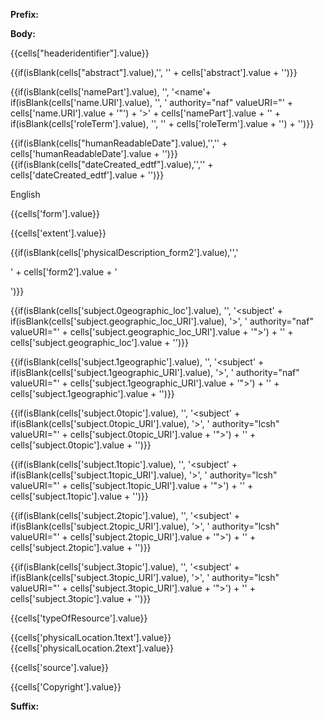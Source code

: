 **Prefix:**

<?xml version="1.0" encoding="UTF-8"?> <modsCollection xmlns="http://www.loc.gov/mods/v3" xmlns:xsi="http://www.w3.org/2001/XMLSchema-instance" xmlns:xlink="http://www.w3.org/1999/xlink" xsi:schemaLocation="http://www.loc.gov/mods/v3 http://www.loc.gov/standards/mods/v3/mods-3-5.xsd">



**Body:**

<mods>

<identifier type="pid">{{cells["headeridentifier"].value}}</identifier>

<titleInfo><title>{{cells["title"].value}}</title></titleInfo>

{{if(isBlank(cells["abstract"].value),'', '<abstract>' + cells['abstract'].value + '</abstract>')}}

{{if(isBlank(cells['namePart'].value), '', '<name'+ if(isBlank(cells['name.URI'].value), '', ' authority="naf" valueURI="' + cells['name.URI'].value + '"') + '><namePart>' + cells['namePart'].value + '</namePart>' + if(isBlank(cells['roleTerm'].value), '', '<role><roleTerm authority="marcrelator" valueURI="' + cells['role_URI'].value + '">' + cells['roleTerm'].value + '</roleTerm></role>') + '</name>')}}

<originInfo> {{if(isBlank(cells["humanReadableDate"].value),'','<dateCreated>' + cells['humanReadableDate'].value + '</dateCreated>')}}{{if(isBlank(cells["dateCreated_edtf"].value),'','<dateCreated encoding="edtf">' + cells['dateCreated_edtf'].value + '</dateCreated>')}}</originInfo>

<language><languageTerm authority="iso639-2b" type="text">English</languageTerm></language>

<physicalDescription><form authority="aat" valueURI="{{cells['form_URI'].value}}">{{cells['form'].value}}</form><extent>{{cells['extent'].value}}</extent></physicalDescription>

{{if(isBlank(cells['physicalDescription_form2'].value),'','<physicalDescription><form authority="aat" valueURI="' + cells['form_URI2'].value + '">' + cells['form2'].value + '</form></physicalDescription>')}}

{{if(isBlank(cells['subject.0geographic_loc'].value), '', '<subject' + if(isBlank(cells['subject.geographic_loc_URI'].value), '>', ' authority="naf" valueURI="' + cells['subject.geographic_loc_URI'].value + '">') + '<geographic>' + cells['subject.geographic_loc'].value + '</geographic></subject>')}}

{{if(isBlank(cells['subject.1geographic'].value), '', '<subject' + if(isBlank(cells['subject.1geographic_URI'].value), '>', ' authority="naf" valueURI="' + cells['subject.1geographic_URI'].value + '">') + '<geographic>' + cells['subject.1geographic'].value + '</geographic></subject>')}}

{{if(isBlank(cells['subject.0topic'].value), '', '<subject' + if(isBlank(cells['subject.0topic_URI'].value), '>', ' authority="lcsh" valueURI="' + cells['subject.0topic_URI'].value + '">') + '<topic>' + cells['subject.0topic'].value + '</topic></subject>')}}

{{if(isBlank(cells['subject.1topic'].value), '', '<subject' + if(isBlank(cells['subject.1topic_URI'].value), '>', ' authority="lcsh" valueURI="' + cells['subject.1topic_URI'].value + '">') + '<topic>' + cells['subject.1topic'].value + '</topic></subject>')}}

{{if(isBlank(cells['subject.2topic'].value), '', '<subject' + if(isBlank(cells['subject.2topic_URI'].value), '>', ' authority="lcsh" valueURI="' + cells['subject.2topic_URI'].value + '">') + '<topic>' + cells['subject.2topic'].value + '</topic></subject>')}}

{{if(isBlank(cells['subject.3topic'].value), '', '<subject' + if(isBlank(cells['subject.3topic_URI'].value), '>', ' authority="lcsh" valueURI="' + cells['subject.3topic_URI'].value + '">') + '<topic>' + cells['subject.3topic'].value + '</topic></subject>')}}

<typeOfResource>{{cells['typeOfResource'].value}}</typeOfResource>

<relatedItem displayLabel="Project" type="host"><titleInfo><title>{{cells['relatedItem'].value}}</title></titleInfo></relatedItem>

<location><physicalLocation valueURI="{{cells['physicalLocation_uri'].value}}">{{cells['physicalLocation.1text'].value}}</physicalLocation><shelfLocator>{{cells['physicalLocation.2text'].value}}</shelfLocator></location>

<recordInfo><recordContentSource valueURI="{{cells['source_URI'].value}}">{{cells['source'].value}}</recordContentSource></recordInfo>

<accessCondition type="use and reproduction" xlink:href="{{cells['Copyright_URI'].value}}">{{cells['Copyright'].value}}</accessCondition> 

</mods>



**Suffix:**

</modsCollection>